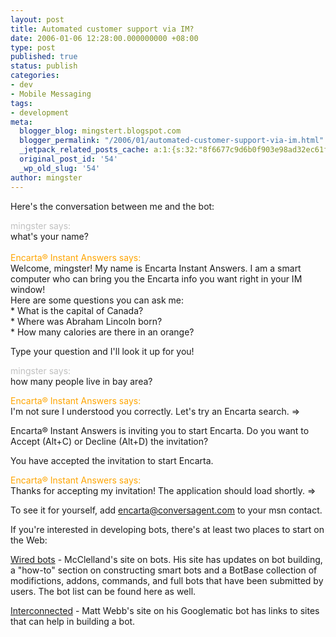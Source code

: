```yaml
---
layout: post
title: Automated customer support via IM?
date: 2006-01-06 12:28:00.000000000 +08:00
type: post
published: true
status: publish
categories:
- dev
- Mobile Messaging
tags:
- development
meta:
  blogger_blog: mingstert.blogspot.com
  blogger_permalink: "/2006/01/automated-customer-support-via-im.html"
  _jetpack_related_posts_cache: a:1:{s:32:"8f6677c9d6b0f903e98ad32ec61f8deb";a:2:{s:7:"expires";i:1437705121;s:7:"payload";a:3:{i:0;a:1:{s:2:"id";i:10;}i:1;a:1:{s:2:"id";i:103;}i:2;a:1:{s:2:"id";i:31;}}}}
  original_post_id: '54'
  _wp_old_slug: '54'
author: mingster
---
```

<p>Here's the conversation between me and the bot:</p>
<p><span style="color:#c0c0c0;">mingster says:</span><br />what's your name?<br /><span style="color:#ffa500;"><br />Encarta® Instant Answers says:<br /></span>Welcome, mingster! My name is Encarta Instant Answers. I am a smart computer who can bring you the Encarta info you want right in your IM window!<br />Here are some questions you can ask me:<br />* What is the capital of Canada?<br />* Where was Abraham Lincoln born?<br />* How many calories are there in an orange?</p>
<p>
<p>Type your question and I'll look it up for you!</p>
<p><span style="color:#000080;"><span style="color:#c0c0c0;">mingster says:</span><br /></span>how many people live in bay area?</p>
<p><span style="color:#ffa500;">Encarta® Instant Answers says:<br /></span>I'm not sure I understood you correctly.  Let's try an Encarta search. =&gt;</p>
<p>  Encarta® Instant Answers is inviting you to start Encarta. Do you want to Accept (Alt+C) or Decline (Alt+D) the invitation?</p>
<p>  You have accepted the invitation to start Encarta.</p>
<p><span style="color:#ffa500;">Encarta® Instant Answers says:<br /></span>Thanks for accepting my invitation! The application should load shortly. =&gt;</p>
<p>To see it for yourself, add <a title="mailto:encarta@conversagent.com" href="mailto:encarta@conversagent.com">encarta@conversagent.com</a> to your msn contact.</p>
<p>If you're interested in developing bots, there's at least two places to start on the Web:</p>
<p><a title="http://www.wiredbots.com" href="http://www.wiredbots.com/" target="_blank">Wired bots</a> - McClelland's site on bots. His site has updates on bot building, a "how-to" section on constructing smart bots and a BotBase collection of modifictions, addons, commands, and full bots that have been submitted by users. The bot list can be found here as well.</p>
<p><a title="http://www.interconnected.org/googlematic" href="http://www.interconnected.org/googlematic" target="_blank">Interconnected</a> - Matt Webb's site on his Googlematic bot has links to sites that can help in building a bot.</p>
